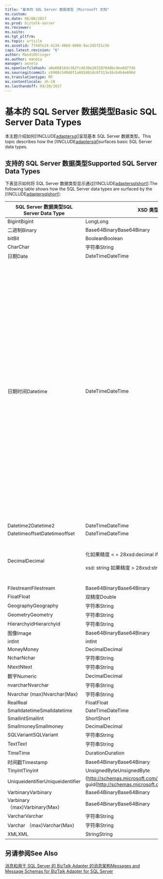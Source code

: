 ```yaml
---
title: "基本的 SQL Server 数据类型 |Microsoft 文档"
ms.custom: 
ms.date: 06/08/2017
ms.prod: biztalk-server
ms.reviewer: 
ms.suite: 
ms.tgt_pltfrm: 
ms.topic: article
ms.assetid: f744fe14-4134-486d-b060-9ac2d5f21c56
caps.latest.revision: "6"
author: MandiOhlinger
ms.author: mandia
manager: anneta
ms.openlocfilehash: a8e60816dc362fc4630e263397048bcdee8d774b
ms.sourcegitcommit: cb908c540d8f1a692d01dc8f313e16cb4b4e696d
ms.translationtype: MT
ms.contentlocale: zh-CN
ms.lasthandoff: 09/20/2017
---
```

# <a name="basic-sql-server-data-types"></a><span data-ttu-id="e45e6-102">基本的 SQL Server 数据类型</span><span class="sxs-lookup"><span data-stu-id="e45e6-102">Basic SQL Server Data Types</span></span>
<span data-ttu-id="e45e6-103">本主题介绍如何[!INCLUDE[adaptersql](../../includes/adaptersql-md.md)]呈现基本 SQL Server 数据类型。</span><span class="sxs-lookup"><span data-stu-id="e45e6-103">This topic describes how the [!INCLUDE[adaptersql](../../includes/adaptersql-md.md)]surfaces basic SQL Server data types.</span></span>  
  
## <a name="supported-sql-server-data-types"></a><span data-ttu-id="e45e6-104">支持的 SQL Server 数据类型</span><span class="sxs-lookup"><span data-stu-id="e45e6-104">Supported SQL Server Data Types</span></span>  
 <span data-ttu-id="e45e6-105">下表显示如何将 SQL Server 数据类型显示通过[!INCLUDE[adaptersqlshort](../../includes/adaptersqlshort-md.md)]:</span><span class="sxs-lookup"><span data-stu-id="e45e6-105">The following table shows how the SQL Server data types are surfaced by the [!INCLUDE[adaptersqlshort](../../includes/adaptersqlshort-md.md)]:</span></span>  
  
|<span data-ttu-id="e45e6-106">SQL Server 数据类型</span><span class="sxs-lookup"><span data-stu-id="e45e6-106">SQL Server Data Type</span></span>|<span data-ttu-id="e45e6-107">XSD 类型</span><span class="sxs-lookup"><span data-stu-id="e45e6-107">XSD type</span></span>|<span data-ttu-id="e45e6-108">.NET 类型</span><span class="sxs-lookup"><span data-stu-id="e45e6-108">.NET type</span></span>|<span data-ttu-id="e45e6-109">注释</span><span class="sxs-lookup"><span data-stu-id="e45e6-109">Comments</span></span>|  
|--------------------------|--------------|---------------|--------------|  
|<span data-ttu-id="e45e6-110">Bigint</span><span class="sxs-lookup"><span data-stu-id="e45e6-110">Bigint</span></span>|<span data-ttu-id="e45e6-111">Long</span><span class="sxs-lookup"><span data-stu-id="e45e6-111">Long</span></span>|<span data-ttu-id="e45e6-112">Long</span><span class="sxs-lookup"><span data-stu-id="e45e6-112">Long</span></span>|-|  
|<span data-ttu-id="e45e6-113">二进制</span><span class="sxs-lookup"><span data-stu-id="e45e6-113">Binary</span></span>|<span data-ttu-id="e45e6-114">Base64Binary</span><span class="sxs-lookup"><span data-stu-id="e45e6-114">Base64Binary</span></span>|<span data-ttu-id="e45e6-115">Byte[]</span><span class="sxs-lookup"><span data-stu-id="e45e6-115">Byte[]</span></span>|-|  
|<span data-ttu-id="e45e6-116">bit</span><span class="sxs-lookup"><span data-stu-id="e45e6-116">Bit</span></span>|<span data-ttu-id="e45e6-117">Boolean</span><span class="sxs-lookup"><span data-stu-id="e45e6-117">Boolean</span></span>|<span data-ttu-id="e45e6-118">Bool</span><span class="sxs-lookup"><span data-stu-id="e45e6-118">Bool</span></span>|-|  
|<span data-ttu-id="e45e6-119">Char</span><span class="sxs-lookup"><span data-stu-id="e45e6-119">Char</span></span>|<span data-ttu-id="e45e6-120">字符串</span><span class="sxs-lookup"><span data-stu-id="e45e6-120">String</span></span>|<span data-ttu-id="e45e6-121">字符串</span><span class="sxs-lookup"><span data-stu-id="e45e6-121">String</span></span>|-|  
|<span data-ttu-id="e45e6-122">日期</span><span class="sxs-lookup"><span data-stu-id="e45e6-122">Date</span></span>|<span data-ttu-id="e45e6-123">DateTime</span><span class="sxs-lookup"><span data-stu-id="e45e6-123">DateTime</span></span>|<span data-ttu-id="e45e6-124">DateTime</span><span class="sxs-lookup"><span data-stu-id="e45e6-124">DateTime</span></span>|-|  
|<span data-ttu-id="e45e6-125">日期时间</span><span class="sxs-lookup"><span data-stu-id="e45e6-125">Datetime</span></span>|<span data-ttu-id="e45e6-126">DateTime</span><span class="sxs-lookup"><span data-stu-id="e45e6-126">DateTime</span></span>|<span data-ttu-id="e45e6-127">DateTime</span><span class="sxs-lookup"><span data-stu-id="e45e6-127">DateTime</span></span>|<span data-ttu-id="e45e6-128">时将数据写入到 Datetime 字段，该适配器始终按 gmt 格式存储的时间。</span><span class="sxs-lookup"><span data-stu-id="e45e6-128">While writing data to a Datetime field, the adapter always stores the time in GMT.</span></span> <span data-ttu-id="e45e6-129">如果指定的时区信息，该适配器将使用该值来将值转换为有效的格林威治标准时间值，并将其写入数据库表。</span><span class="sxs-lookup"><span data-stu-id="e45e6-129">If you specify the time-zone information, the adapter uses that to convert the value to a valid GMT value, and writes it to the database table.</span></span> <span data-ttu-id="e45e6-130">例如，12/31/2008T23:59:59 + 5:30 写入到为 12/31/2008年表 6:29:59 PM。</span><span class="sxs-lookup"><span data-stu-id="e45e6-130">For example, 12/31/2008T23:59:59+5:30 is written to the table as 12/31/2008 6:29:59 PM.</span></span><br /><br /> <span data-ttu-id="e45e6-131">但是，如果未指定的时区信息，适配器将会考虑要连接，请为格林威治标准时间的值，并将写入表的相同的值。</span><span class="sxs-lookup"><span data-stu-id="e45e6-131">However, if you do not specify the time-zone information, the adapter considers the value to be in GMT already, and writes the same value to the table.</span></span> <span data-ttu-id="e45e6-132">例如，12/31/2008T23:59:59 写入到为 12/31/2008年表 11:59:59 PM。</span><span class="sxs-lookup"><span data-stu-id="e45e6-132">For example, 12/31/2008T23:59:59 is written to the table as 12/31/2008 11:59:59 PM.</span></span>|  
|<span data-ttu-id="e45e6-133">Datetime2</span><span class="sxs-lookup"><span data-stu-id="e45e6-133">Datetime2</span></span>|<span data-ttu-id="e45e6-134">DateTime</span><span class="sxs-lookup"><span data-stu-id="e45e6-134">DateTime</span></span>|<span data-ttu-id="e45e6-135">DateTime</span><span class="sxs-lookup"><span data-stu-id="e45e6-135">DateTime</span></span>|-|  
|<span data-ttu-id="e45e6-136">Datetimeoffset</span><span class="sxs-lookup"><span data-stu-id="e45e6-136">Datetimeoffset</span></span>|<span data-ttu-id="e45e6-137">DateTime</span><span class="sxs-lookup"><span data-stu-id="e45e6-137">DateTime</span></span>|<span data-ttu-id="e45e6-138">DateTime</span><span class="sxs-lookup"><span data-stu-id="e45e6-138">DateTime</span></span>|-|  
|<span data-ttu-id="e45e6-139">Decimal</span><span class="sxs-lookup"><span data-stu-id="e45e6-139">Decimal</span></span>|<span data-ttu-id="e45e6-140">化如果精度 < = 28</span><span class="sxs-lookup"><span data-stu-id="e45e6-140">xsd:decimal if precision <= 28</span></span><br /><br /> <span data-ttu-id="e45e6-141">xsd: string 如果精度 > 28</span><span class="sxs-lookup"><span data-stu-id="e45e6-141">xsd:string if precision > 28</span></span>|<span data-ttu-id="e45e6-142">如果精度十进制 < = 28</span><span class="sxs-lookup"><span data-stu-id="e45e6-142">Decimal if precision <= 28</span></span><br /><br /> <span data-ttu-id="e45e6-143">如果精度字符串 > 28</span><span class="sxs-lookup"><span data-stu-id="e45e6-143">String if precision > 28</span></span>|-|  
|<span data-ttu-id="e45e6-144">Filestream</span><span class="sxs-lookup"><span data-stu-id="e45e6-144">Filestream</span></span>|<span data-ttu-id="e45e6-145">Base64Binary</span><span class="sxs-lookup"><span data-stu-id="e45e6-145">Base64Binary</span></span>|<span data-ttu-id="e45e6-146">Byte[]</span><span class="sxs-lookup"><span data-stu-id="e45e6-146">Byte[]</span></span>|-|  
|<span data-ttu-id="e45e6-147">Float</span><span class="sxs-lookup"><span data-stu-id="e45e6-147">Float</span></span>|<span data-ttu-id="e45e6-148">双精度</span><span class="sxs-lookup"><span data-stu-id="e45e6-148">Double</span></span>|<span data-ttu-id="e45e6-149">双精度</span><span class="sxs-lookup"><span data-stu-id="e45e6-149">Double</span></span>|-|  
|<span data-ttu-id="e45e6-150">Geography</span><span class="sxs-lookup"><span data-stu-id="e45e6-150">Geography</span></span>|<span data-ttu-id="e45e6-151">字符串</span><span class="sxs-lookup"><span data-stu-id="e45e6-151">String</span></span>|<span data-ttu-id="e45e6-152">字符串</span><span class="sxs-lookup"><span data-stu-id="e45e6-152">String</span></span>|-|  
|<span data-ttu-id="e45e6-153">Geometry</span><span class="sxs-lookup"><span data-stu-id="e45e6-153">Geometry</span></span>|<span data-ttu-id="e45e6-154">字符串</span><span class="sxs-lookup"><span data-stu-id="e45e6-154">String</span></span>|<span data-ttu-id="e45e6-155">字符串</span><span class="sxs-lookup"><span data-stu-id="e45e6-155">String</span></span>|-|  
|<span data-ttu-id="e45e6-156">Hierarchyid</span><span class="sxs-lookup"><span data-stu-id="e45e6-156">Hierarchyid</span></span>|<span data-ttu-id="e45e6-157">字符串</span><span class="sxs-lookup"><span data-stu-id="e45e6-157">String</span></span>|<span data-ttu-id="e45e6-158">字符串</span><span class="sxs-lookup"><span data-stu-id="e45e6-158">String</span></span>|-|  
|<span data-ttu-id="e45e6-159">图像</span><span class="sxs-lookup"><span data-stu-id="e45e6-159">Image</span></span>|<span data-ttu-id="e45e6-160">Base64Binary</span><span class="sxs-lookup"><span data-stu-id="e45e6-160">Base64Binary</span></span>|<span data-ttu-id="e45e6-161">Byte[]</span><span class="sxs-lookup"><span data-stu-id="e45e6-161">Byte[]</span></span>|-|  
|<span data-ttu-id="e45e6-162">int</span><span class="sxs-lookup"><span data-stu-id="e45e6-162">Int</span></span>|<span data-ttu-id="e45e6-163">int</span><span class="sxs-lookup"><span data-stu-id="e45e6-163">Int</span></span>|<span data-ttu-id="e45e6-164">int</span><span class="sxs-lookup"><span data-stu-id="e45e6-164">Int</span></span>|-|  
|<span data-ttu-id="e45e6-165">Money</span><span class="sxs-lookup"><span data-stu-id="e45e6-165">Money</span></span>|<span data-ttu-id="e45e6-166">Decimal</span><span class="sxs-lookup"><span data-stu-id="e45e6-166">Decimal</span></span>|<span data-ttu-id="e45e6-167">Decimal</span><span class="sxs-lookup"><span data-stu-id="e45e6-167">Decimal</span></span>|-|  
|<span data-ttu-id="e45e6-168">Nchar</span><span class="sxs-lookup"><span data-stu-id="e45e6-168">Nchar</span></span>|<span data-ttu-id="e45e6-169">字符串</span><span class="sxs-lookup"><span data-stu-id="e45e6-169">String</span></span>|<span data-ttu-id="e45e6-170">字符串</span><span class="sxs-lookup"><span data-stu-id="e45e6-170">String</span></span>|-|  
|<span data-ttu-id="e45e6-171">Ntext</span><span class="sxs-lookup"><span data-stu-id="e45e6-171">Ntext</span></span>|<span data-ttu-id="e45e6-172">字符串</span><span class="sxs-lookup"><span data-stu-id="e45e6-172">String</span></span>|<span data-ttu-id="e45e6-173">字符串</span><span class="sxs-lookup"><span data-stu-id="e45e6-173">String</span></span>|-|  
|<span data-ttu-id="e45e6-174">数字</span><span class="sxs-lookup"><span data-stu-id="e45e6-174">Numeric</span></span>|<span data-ttu-id="e45e6-175">Decimal</span><span class="sxs-lookup"><span data-stu-id="e45e6-175">Decimal</span></span>|<span data-ttu-id="e45e6-176">Decimal</span><span class="sxs-lookup"><span data-stu-id="e45e6-176">Decimal</span></span>|-|  
|<span data-ttu-id="e45e6-177">nvarchar</span><span class="sxs-lookup"><span data-stu-id="e45e6-177">Nvarchar</span></span>|<span data-ttu-id="e45e6-178">字符串</span><span class="sxs-lookup"><span data-stu-id="e45e6-178">String</span></span>|<span data-ttu-id="e45e6-179">字符串</span><span class="sxs-lookup"><span data-stu-id="e45e6-179">String</span></span>|-|  
|<span data-ttu-id="e45e6-180">Nvarchar (max)</span><span class="sxs-lookup"><span data-stu-id="e45e6-180">Nvarchar(Max)</span></span>|<span data-ttu-id="e45e6-181">字符串</span><span class="sxs-lookup"><span data-stu-id="e45e6-181">String</span></span>|<span data-ttu-id="e45e6-182">字符串</span><span class="sxs-lookup"><span data-stu-id="e45e6-182">String</span></span>|-|  
|<span data-ttu-id="e45e6-183">Real</span><span class="sxs-lookup"><span data-stu-id="e45e6-183">Real</span></span>|<span data-ttu-id="e45e6-184">Float</span><span class="sxs-lookup"><span data-stu-id="e45e6-184">Float</span></span>|<span data-ttu-id="e45e6-185">Float</span><span class="sxs-lookup"><span data-stu-id="e45e6-185">Float</span></span>|-|  
|<span data-ttu-id="e45e6-186">Smalldatetime</span><span class="sxs-lookup"><span data-stu-id="e45e6-186">Smalldatetime</span></span>|<span data-ttu-id="e45e6-187">DateTime</span><span class="sxs-lookup"><span data-stu-id="e45e6-187">DateTime</span></span>|<span data-ttu-id="e45e6-188">DateTime</span><span class="sxs-lookup"><span data-stu-id="e45e6-188">DateTime</span></span>|-|  
|<span data-ttu-id="e45e6-189">Smallint</span><span class="sxs-lookup"><span data-stu-id="e45e6-189">Smallint</span></span>|<span data-ttu-id="e45e6-190">Short</span><span class="sxs-lookup"><span data-stu-id="e45e6-190">Short</span></span>|<span data-ttu-id="e45e6-191">Short</span><span class="sxs-lookup"><span data-stu-id="e45e6-191">Short</span></span>|-|  
|<span data-ttu-id="e45e6-192">Smallmoney</span><span class="sxs-lookup"><span data-stu-id="e45e6-192">Smallmoney</span></span>|<span data-ttu-id="e45e6-193">Decimal</span><span class="sxs-lookup"><span data-stu-id="e45e6-193">Decimal</span></span>|<span data-ttu-id="e45e6-194">Decimal</span><span class="sxs-lookup"><span data-stu-id="e45e6-194">Decimal</span></span>|-|  
|<span data-ttu-id="e45e6-195">SQLVariant</span><span class="sxs-lookup"><span data-stu-id="e45e6-195">SQLVariant</span></span>|<span data-ttu-id="e45e6-196">字符串</span><span class="sxs-lookup"><span data-stu-id="e45e6-196">String</span></span>|<span data-ttu-id="e45e6-197">字符串</span><span class="sxs-lookup"><span data-stu-id="e45e6-197">String</span></span>|-|  
|<span data-ttu-id="e45e6-198">Text</span><span class="sxs-lookup"><span data-stu-id="e45e6-198">Text</span></span>|<span data-ttu-id="e45e6-199">字符串</span><span class="sxs-lookup"><span data-stu-id="e45e6-199">String</span></span>|<span data-ttu-id="e45e6-200">字符串</span><span class="sxs-lookup"><span data-stu-id="e45e6-200">String</span></span>|-|  
|<span data-ttu-id="e45e6-201">Time</span><span class="sxs-lookup"><span data-stu-id="e45e6-201">Time</span></span>|<span data-ttu-id="e45e6-202">Duration</span><span class="sxs-lookup"><span data-stu-id="e45e6-202">Duration</span></span>|<span data-ttu-id="e45e6-203">时间跨度</span><span class="sxs-lookup"><span data-stu-id="e45e6-203">Timespan</span></span>|-|  
|<span data-ttu-id="e45e6-204">时间戳</span><span class="sxs-lookup"><span data-stu-id="e45e6-204">Timestamp</span></span>|<span data-ttu-id="e45e6-205">Base64Binary</span><span class="sxs-lookup"><span data-stu-id="e45e6-205">Base64Binary</span></span>|<span data-ttu-id="e45e6-206">Byte[]</span><span class="sxs-lookup"><span data-stu-id="e45e6-206">Byte[]</span></span>|-|  
|<span data-ttu-id="e45e6-207">Tinyint</span><span class="sxs-lookup"><span data-stu-id="e45e6-207">Tinyint</span></span>|<span data-ttu-id="e45e6-208">UnsignedByte</span><span class="sxs-lookup"><span data-stu-id="e45e6-208">UnsignedByte</span></span>|<span data-ttu-id="e45e6-209">Byte</span><span class="sxs-lookup"><span data-stu-id="e45e6-209">Byte</span></span>|-|  
|<span data-ttu-id="e45e6-210">Uniqueidentifier</span><span class="sxs-lookup"><span data-stu-id="e45e6-210">Uniqueidentifier</span></span>|<span data-ttu-id="e45e6-211">{http://schemas.microsoft.com/2003/10/Serialization/}: guid</span><span class="sxs-lookup"><span data-stu-id="e45e6-211">{http://schemas.microsoft.com/2003/10/Serialization/}:guid</span></span>|<span data-ttu-id="e45e6-212">Guid</span><span class="sxs-lookup"><span data-stu-id="e45e6-212">Guid</span></span>|-|  
|<span data-ttu-id="e45e6-213">Varbinary</span><span class="sxs-lookup"><span data-stu-id="e45e6-213">Varbinary</span></span>|<span data-ttu-id="e45e6-214">Base64Binary</span><span class="sxs-lookup"><span data-stu-id="e45e6-214">Base64Binary</span></span>|<span data-ttu-id="e45e6-215">Byte[]</span><span class="sxs-lookup"><span data-stu-id="e45e6-215">Byte[]</span></span>|-|  
|<span data-ttu-id="e45e6-216">Varbinary （max)</span><span class="sxs-lookup"><span data-stu-id="e45e6-216">Varbinary(Max)</span></span>|<span data-ttu-id="e45e6-217">Base64Binary</span><span class="sxs-lookup"><span data-stu-id="e45e6-217">Base64Binary</span></span>|<span data-ttu-id="e45e6-218">Byte[]</span><span class="sxs-lookup"><span data-stu-id="e45e6-218">Byte[]</span></span>|-|  
|<span data-ttu-id="e45e6-219">Varchar</span><span class="sxs-lookup"><span data-stu-id="e45e6-219">Varchar</span></span>|<span data-ttu-id="e45e6-220">字符串</span><span class="sxs-lookup"><span data-stu-id="e45e6-220">String</span></span>|<span data-ttu-id="e45e6-221">字符串</span><span class="sxs-lookup"><span data-stu-id="e45e6-221">String</span></span>|-|  
|<span data-ttu-id="e45e6-222">Varchar （max)</span><span class="sxs-lookup"><span data-stu-id="e45e6-222">Varchar(Max)</span></span>|<span data-ttu-id="e45e6-223">字符串</span><span class="sxs-lookup"><span data-stu-id="e45e6-223">String</span></span>|<span data-ttu-id="e45e6-224">String</span><span class="sxs-lookup"><span data-stu-id="e45e6-224">String</span></span>|-|  
|<span data-ttu-id="e45e6-225">XML</span><span class="sxs-lookup"><span data-stu-id="e45e6-225">XML</span></span>|<span data-ttu-id="e45e6-226">String</span><span class="sxs-lookup"><span data-stu-id="e45e6-226">String</span></span>|<span data-ttu-id="e45e6-227">字符串</span><span class="sxs-lookup"><span data-stu-id="e45e6-227">String</span></span>|-|  
  
## <a name="see-also"></a><span data-ttu-id="e45e6-228">另请参阅</span><span class="sxs-lookup"><span data-stu-id="e45e6-228">See Also</span></span>  
 [<span data-ttu-id="e45e6-229">消息和用于 SQL Server 的 BizTalk Adapter 的消息架构</span><span class="sxs-lookup"><span data-stu-id="e45e6-229">Messages and Message Schemas for BizTalk Adapter for SQL Server</span></span>](../../adapters-and-accelerators/adapter-sql/messages-and-message-schemas-for-biztalk-adapter-for-sql-server.md)